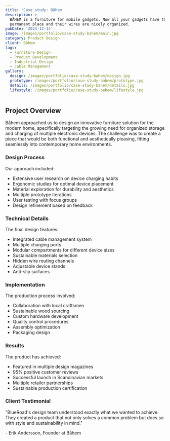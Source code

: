 ```yaml
---
title: 'Case study: Båhem'
description: >-
  BÅHEM is a furniture for mobile gadgets. Now all your gadgets have their own
  permanent place and their wires are nicely organized.
pubDate: '2023-12-14'
image: /images/portfolio/case-study-bahem/main.jpg
category: Product Design
client: Båhem
tags:
  - Furniture Design
  - Product Development
  - Industrial Design
  - Cable Management
gallery:
  design: /images/portfolio/case-study-bahem/design.jpg
  prototype: /images/portfolio/case-study-bahem/prototype.jpg
  details: /images/portfolio/case-study-bahem/details.jpg
  lifestyle: /images/portfolio/case-study-bahem/lifestyle.jpg
---
```


## Project Overview

Båhem approached us to design an innovative furniture solution for the modern home, specifically targeting the growing need for organized storage and charging of multiple electronic devices. The challenge was to create a piece that would be both functional and aesthetically pleasing, fitting seamlessly into contemporary home environments.

### Design Process

Our approach included:
- Extensive user research on device charging habits
- Ergonomic studies for optimal device placement
- Material exploration for durability and aesthetics
- Multiple prototype iterations
- User testing with focus groups
- Design refinement based on feedback

### Technical Details

The final design features:
- Integrated cable management system
- Multiple charging ports
- Modular compartments for different device sizes
- Sustainable materials selection
- Hidden wire routing channels
- Adjustable device stands
- Anti-slip surfaces

### Implementation

The production process involved:
- Collaboration with local craftsmen
- Sustainable wood sourcing
- Custom hardware development
- Quality control procedures
- Assembly optimization
- Packaging design

### Results

The product has achieved:
- Featured in multiple design magazines
- 95% positive customer reviews
- Successful launch in Scandinavian markets
- Multiple retailer partnerships
- Sustainable production certification

### Client Testimonial

"BlueRoad's design team understood exactly what we wanted to achieve. They created a product that not only solves a common problem but does so with style and sustainability in mind."

\- Erik Andersson, Founder at Båhem
